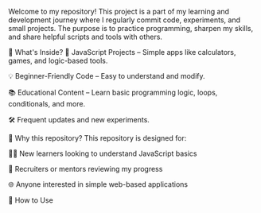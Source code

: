 Welcome to my repository! This project is a part of my learning and development journey where I regularly commit code, experiments, and small projects. The purpose is to practice programming, sharpen my skills, and share helpful scripts and tools with others.

📌 What's Inside?
🔢 JavaScript Projects – Simple apps like calculators, games, and logic-based tools.

💡 Beginner-Friendly Code – Easy to understand and modify.

📚 Educational Content – Learn basic programming logic, loops, conditionals, and more.

🛠️ Frequent updates and new experiments.

🚀 Why this repository?
This repository is designed for:

🧑‍💻 New learners looking to understand JavaScript basics

💼 Recruiters or mentors reviewing my progress

🌐 Anyone interested in simple web-based applications

📄 How to Use
